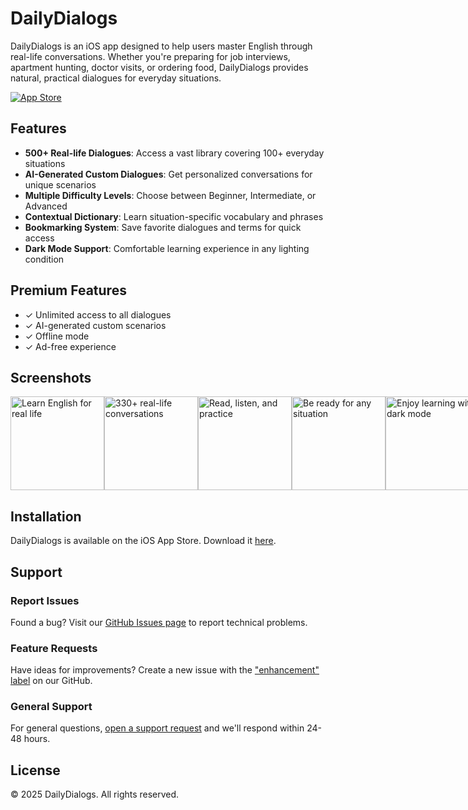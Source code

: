 # DailyDialogs

DailyDialogs is an iOS app designed to help users master English through real-life conversations. Whether you're preparing for job interviews, apartment hunting, doctor visits, or ordering food, DailyDialogs provides natural, practical dialogues for everyday situations.

[![App Store](https://tools.applemediaservices.com/api/badges/download-on-the-app-store/black/en-us?size=250x83&releaseDate=1276560000&h=7e7b68fad19738b5649a1bfb78ff46e9)](https://apps.apple.com/app/id6738009465)

## Features

- **500+ Real-life Dialogues**: Access a vast library covering 100+ everyday situations
- **AI-Generated Custom Dialogues**: Get personalized conversations for unique scenarios
- **Multiple Difficulty Levels**: Choose between Beginner, Intermediate, or Advanced
- **Contextual Dictionary**: Learn situation-specific vocabulary and phrases
- **Bookmarking System**: Save favorite dialogues and terms for quick access
- **Dark Mode Support**: Comfortable learning experience in any lighting condition

## Premium Features

- ✓ Unlimited access to all dialogues
- ✓ AI-generated custom scenarios
- ✓ Offline mode
- ✓ Ad-free experience

## Screenshots

<div style="display: flex; justify-content: space-between;">
    <img src="Resources/screenshot1.png" alt="Learn English for real life" width="150">
    <img src="Resources/screenshot2.png" alt="330+ real-life conversations" width="150">
    <img src="Resources/screenshot3.png" alt="Read, listen, and practice" width="150">
    <img src="Resources/screenshot4.png" alt="Be ready for any situation" width="150">
    <img src="Resources/screenshot5.png" alt="Enjoy learning with dark mode" width="150">
</div>

## Installation

DailyDialogs is available on the iOS App Store. Download it [here](https://apps.apple.com/de/app/alienated/id6737745251).

## Support

### Report Issues
Found a bug? Visit our [GitHub Issues page](https://github.com/daily-dialogs/dialogs/issues/new?template=bug_report.md) to report technical problems.

### Feature Requests
Have ideas for improvements? Create a new issue with the ["enhancement" label](https://github.com/daily-dialogs/dialogs/issues/new?template=feature_request.md&labels=enhancement) on our GitHub.

### General Support
For general questions, [open a support request](https://github.com/daily-dialogs/dialogs/issues/new?template=support_request.md) and we'll respond within 24-48 hours.

## License

© 2025 DailyDialogs. All rights reserved.
